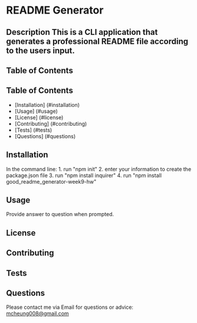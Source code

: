 

# README Generator

## Description This is a CLI application that generates a professional README file according to the users input.

## Table of Contents 

## Table of Contents
* [Installation] (#installation)
* [Usage] (#usage)
* [License] (#license)
* [Contributing] (#contributing)
* [Tests] (#tests)
* [Questions] (#questions)

## Installation 
In the command line: 1. run "npm init" 2. enter your information to create the package.json file 3. run "npm install inquirer" 4. run "npm install good_readme_generator-week9-hw"

## Usage 
Provide answer to question when prompted.

## License 


## Contributing 


## Tests 


## Questions  

Please contact me via Email for questions or advice: mcheung008@gmail.com

